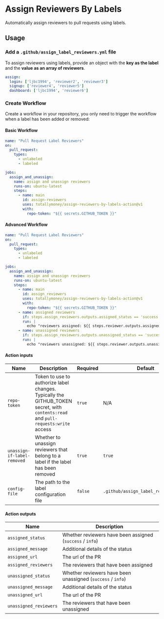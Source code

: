 # Assign Reviewers By Labels

Automatically assign reviewers to pull requests using labels.

## Usage

### Add a `.github/assign_label_reviewers.yml` file

To assign reviewers using labels, provide an object with the **key as the label** and the **value as an array of reviewers**.

```yml
assign:
  login: ['ljbc1994', 'reviewer2', 'reviewer3']
  signup: ['reviewer4', 'reviewer5']
  dashboard: ['ljbc1994', 'reviewer6']
```

### Create Workflow

Create a workflow in your repository, you only need to trigger the workflow when a label has been added or removed:

#### Basic Workflow

```yml
name: "Pull Request Label Reviewers"
on:
  pull_request:
    types:
      - unlabeled
      - labeled

jobs:
  assign_and_unassign:
    name: assign and unassign reviewers
    runs-on: ubuntu-latest
    steps:
      - name: main
        id: assign-reviewers
        uses: totallymoney/assign-reviewers-by-labels-action@v1
        with:
          repo-token: "${{ secrets.GITHUB_TOKEN }}"
```

#### Advanced Workflow

```yml
name: "Pull Request Label Reviewers"
on:
  pull_request:
    types:
      - unlabeled
      - labeled

jobs:
  assign_and_unassign:
    name: assign and unassign reviewers
    runs-on: ubuntu-latest
    steps:
      - name: main
        id: assign_reviewers
        uses: totallymoney/assign-reviewers-by-labels-action@v1
        with:
          repo-token: "${{ secrets.GITHUB_TOKEN }}"
      - name: assigned reviewers
        if: steps.assign_reviewers.outputs.assigned_status == 'success'
        run: |
          echo "reviewers assigned: ${{ steps.reviewer.outputs.assigned_reviewers }}"
      - name: unassigned reviewers
        if: steps.assign_reviewers.outputs.unassigned_status == 'success'
        run: |
          echo "reviewers unassigned: ${{ steps.reviewer.outputs.unassigned_reviewers }}"
```

#### Action inputs

| Name | Description | Required | Default
| - | - | - | - | 
| `repo-token` | Token to use to authorize label changes. Typically the GITHUB_TOKEN secret, with `contents:read` and `pull-requests:write` access | `true` | N/A
| `unassign-if-label-removed` | Whether to unassign reviewers that belong to a label if the label has been removed  | `true` | `true`
| `config-file` | The path to the label configuration file | `false` | `.github/assign_label_reviewers.yml`

#### Action outputs

| Name | Description 
| - | - |
| `assigned_status` | Whether reviewers have been assigned (`success` / `info`) 
| `assigned_message` | Additional details of the status
| `assigned_url` | The url of the PR 
| `assigned_reviewers` | The reviewers that have been assigned
| `unassigned_status` | Whether reviewers have been unassigned (`success` / `info`) 
| `unassigned_message` | Additional details of the status
| `unassigned_url` | The url of the PR
| `unassigned_reviewers` | The reviewers that have been unassigned
